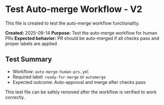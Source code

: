 # Test Auto-merge Workflow - V2

This file is created to test the auto-merge workflow functionality.

**Created:** 2025-09-14
**Purpose:** Test the auto-merge workflow for human PRs
**Expected behavior:** PR should be auto-merged if all checks pass and proper labels are applied

## Test Summary
- Workflow: `auto-merge-human-prs.yml`
- Required label: `ready-for-merge` or `automerge`
- Expected outcome: Auto-approval and merge after checks pass

This test file can be safely removed after the workflow is verified to work correctly.
